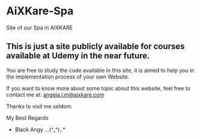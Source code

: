 # AiXKare-Spa
Site of our Spa in AIXKARE

## This is just a site publicly available for courses available at Udemy in the near future.

You are free to study the code available in this site, it is aimed to help you in the implementation process of your own Website.

If you want to know more about some topic about this website, feel free to contact me at: angela.l.m@aixkare.com

Thanks to visit me seldom.

My Best Regards 
- Black Angy  ...(^_^)..*
